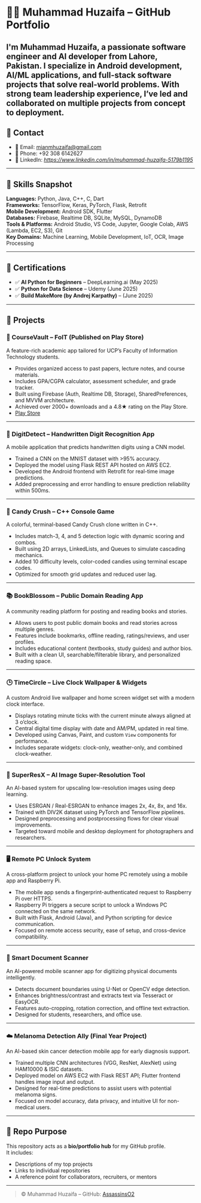 # 👨‍💻 Muhammad Huzaifa – GitHub Portfolio
 
I'm **Muhammad Huzaifa**, a passionate software engineer and AI developer from Lahore, Pakistan. I specialize in Android development, AI/ML applications, and full-stack software projects that solve real-world problems. With strong team leadership experience, I’ve led and collaborated on multiple projects from concept to deployment.
---

## 🔗 Contact

- 📧 Email: mianmhuzaifa@gmail.com  
- 📱 Phone: +92 308 6142627
- 🔗 LinkedIn: *https://www.linkedin.com/in/muhammad-huzaifa-5179b1195*

---

## 🧠 Skills Snapshot

**Languages:** Python, Java, C++, C, Dart  
**Frameworks:** TensorFlow, Keras, PyTorch, Flask, Retrofit  
**Mobile Development:** Android SDK, Flutter  
**Databases:** Firebase, Realtime DB, SQLite, MySQL, DynamoDB  
**Tools & Platforms:** Android Studio, VS Code, Jupyter, Google Colab, AWS (Lambda, EC2, S3), Git  
**Key Domains:** Machine Learning, Mobile Development, IoT, OCR, Image Processing

---

## 🏅 Certifications

- ✅ **AI Python for Beginners** – DeepLearning.ai (May 2025)  
- ✅ **Python for Data Science** – Udemy (June 2025)  
- ✅ **Build MakeMore (by Andrej Karpathy)** – (June 2025)

---

## 🚀 Projects

### 📱 CourseVault – FoIT (Published on Play Store)
A feature-rich academic app tailored for UCP’s Faculty of Information Technology students.

- Provides organized access to past papers, lecture notes, and course materials.
- Includes GPA/CGPA calculator, assessment scheduler, and grade tracker.
- Built using Firebase (Auth, Realtime DB, Storage), SharedPreferences, and MVVM architecture.
- Achieved over 2000+ downloads and a 4.8★ rating on the Play Store.
- [Play Store](https://play.google.com/store/apps/details?id=com.app.foit) 

---

### 🔢 DigitDetect – Handwritten Digit Recognition App
A mobile application that predicts handwritten digits using a CNN model.

- Trained a CNN on the MNIST dataset with >95% accuracy.
- Deployed the model using Flask REST API hosted on AWS EC2.
- Developed the Android frontend with Retrofit for real-time image predictions.
- Added preprocessing and error handling to ensure prediction reliability within 500ms.

---

### 🍬 Candy Crush – C++ Console Game
A colorful, terminal-based Candy Crush clone written in C++.

- Includes match-3, 4, and 5 detection logic with dynamic scoring and combos.
- Built using 2D arrays, LinkedLists, and Queues to simulate cascading mechanics.
- Added 10 difficulty levels, color-coded candies using terminal escape codes.
- Optimized for smooth grid updates and reduced user lag.

---

### 📚 BookBlossom – Public Domain Reading App
A community reading platform for posting and reading books and stories.

- Allows users to post public domain books and read stories across multiple genres.
- Features include bookmarks, offline reading, ratings/reviews, and user profiles.
- Includes educational content (textbooks, study guides) and author bios.
- Built with a clean UI, searchable/filterable library, and personalized reading space.

---

### 🕒 TimeCircle – Live Clock Wallpaper & Widgets
A custom Android live wallpaper and home screen widget set with a modern clock interface.

- Displays rotating minute ticks with the current minute always aligned at 3 o’clock.
- Central digital time display with date and AM/PM, updated in real time.
- Developed using Canvas, Paint, and custom `View` components for performance.
- Includes separate widgets: clock-only, weather-only, and combined clock-weather.

---
### 🧠 SuperResX – AI Image Super-Resolution Tool
An AI-based system for upscaling low-resolution images using deep learning.

- Uses ESRGAN / Real-ESRGAN to enhance images 2x, 4x, 8x, and 16x.
- Trained with DIV2K dataset using PyTorch and TensorFlow pipelines.
- Designed preprocessing and postprocessing flows for clear visual improvements.
- Targeted toward mobile and desktop deployment for photographers and researchers.

---

### 🖥️ Remote PC Unlock System
A cross-platform project to unlock your home PC remotely using a mobile app and Raspberry Pi.

- The mobile app sends a fingerprint-authenticated request to Raspberry Pi over HTTPS.
- Raspberry Pi triggers a secure script to unlock a Windows PC connected on the same network.
- Built with Flask, Android (Java), and Python scripting for device communication.
- Focused on remote access security, ease of setup, and cross-device compatibility.

---

### 🧾 Smart Document Scanner
An AI-powered mobile scanner app for digitizing physical documents intelligently.

- Detects document boundaries using U-Net or OpenCV edge detection.
- Enhances brightness/contrast and extracts text via Tesseract or EasyOCR.
- Features auto-cropping, rotation correction, and offline text extraction.
- Designed for students, researchers, and office use.

---

### ☁️ Melanoma Detection Ally (Final Year Project)
An AI-based skin cancer detection mobile app for early diagnosis support.

- Trained multiple CNN architectures (VGG, ResNet, AlexNet) using HAM10000 & ISIC datasets.
- Deployed model on AWS EC2 with Flask REST API; Flutter frontend handles image input and output.
- Designed for real-time predictions to assist users with potential melanoma signs.
- Focused on model accuracy, data privacy, and intuitive UI for non-medical users.

---

## 📂 Repo Purpose

This repository acts as a **bio/portfolio hub** for my GitHub profile.  
It includes:
- Descriptions of my top projects  
- Links to individual repositories  
- A reference point for collaborators, recruiters, or mentors  

---
> © Muhammad Huzaifa – GitHub: [AssassinsO2](https://github.com/AssassinsO2)

